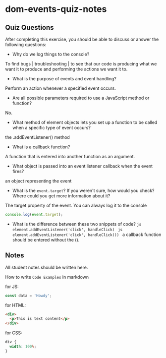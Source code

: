 # dom-events-quiz-notes

## Quiz Questions

After completing this exercise, you should be able to discuss or answer the following questions:

- Why do we log things to the console?

To find bugs | troubleshooting | to see that our code is producing what we want it to produce and performing the actions we want it to.

- What is the purpose of events and event handling?

Perform an action whenever a specified event occurs.

- Are all possible parameters required to use a JavaScript method or function?

No.

- What method of element objects lets you set up a function to be called when a specific type of event occurs?

the .addEventListener() method

- What is a callback function?

A function that is entered into another function as an argument.

- What object is passed into an event listener callback when the event fires?

an object representing the event

- What is the `event.target`? If you weren't sure, how would you check? Where could you get more information about it?

The target property of the event.
You can always log it to the console

```javascript
console.log(event.target);
```

- What is the difference between these two snippets of code?
  `js
    element.addEventListener('click', handleClick)
    `
  `js
    element.addEventListener('click', handleClick())
    `
  a callback function should be entered without the ().

## Notes

All student notes should be written here.

How to write `Code Examples` in markdown

for JS:

```javascript
const data = 'Howdy';
```

for HTML:

```html
<div>
  <p>This is text content</p>
</div>
```

for CSS:

```css
div {
  width: 100%;
}
```
